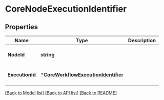 # CoreNodeExecutionIdentifier

## Properties
Name | Type | Description | Notes
------------ | ------------- | ------------- | -------------
**NodeId** | **string** |  | [optional] [default to null]
**ExecutionId** | [***CoreWorkflowExecutionIdentifier**](coreWorkflowExecutionIdentifier.md) |  | [optional] [default to null]

[[Back to Model list]](../README.md#documentation-for-models) [[Back to API list]](../README.md#documentation-for-api-endpoints) [[Back to README]](../README.md)


